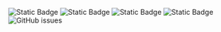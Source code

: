 ![Static Badge](https://img.shields.io/badge/blacklists-60-000000) ![Static Badge](https://img.shields.io/badge/blacklisted-2641436-cc0000) ![Static Badge](https://img.shields.io/badge/whitelisted-2245-00CC00) ![Static Badge](https://img.shields.io/badge/streaming_blacklist-28107-000000) ![GitHub issues](https://img.shields.io/github/issues/fabriziosalmi/blacklists)
